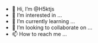 - 👋 Hi, I’m @H5ktjs
- 👀 I’m interested in ...
- 🌱 I’m currently learning ...
- 💞️ I’m looking to collaborate on ...
- 📫 How to reach me ...

<!---
H5ktjs/H5ktjs is a ✨ special ✨ repository because its `README.md` (this file) appears on your GitHub profile.
You can click the Preview link to take a look at your changes.
--->
